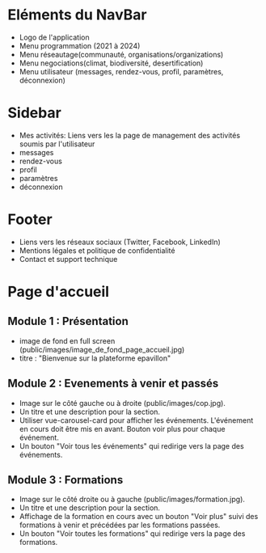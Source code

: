# Eléments du NavBar
- Logo de l'application
- Menu programmation (2021 à 2024)
- Menu réseautage(communauté, organisations/organizations)
- Menu negociations(climat, biodiversité, desertification)
- Menu utilisateur (messages, rendez-vous, profil, paramètres, déconnexion)

# Sidebar
- Mes activités: Liens vers les la page de management des activités soumis par l'utilisateur
- messages
- rendez-vous
- profil
- paramètres
- déconnexion

# Footer
- Liens vers les réseaux sociaux (Twitter, Facebook, LinkedIn)
- Mentions légales et politique de confidentialité
- Contact et support technique

# Page d'accueil
## Module 1 : Présentation
- image de fond en full screen (public/images/image_de_fond_page_accueil.jpg)
- titre : "Bienvenue sur la plateforme epavillon"

## Module 2 : Evenements à venir et passés
- Image sur le côté gauche ou à droite (public/images/cop.jpg).
- Un titre et une description pour la section.
- Utiliser vue-carousel-card pour afficher les événements. L'événement en cours doit être mis en avant. Bouton voir plus pour chaque événement.
- Un bouton "Voir tous les événements" qui redirige vers la page des événements.

## Module 3 : Formations
- Image sur le côté droite ou à gauche (public/images/formation.jpg).
- Un titre et une description pour la section.
- Affichage de la formation en cours avec un bouton "Voir plus" suivi des formations à venir et précédées par les formations passées.
- Un bouton "Voir toutes les formations" qui redirige vers la page des formations.
